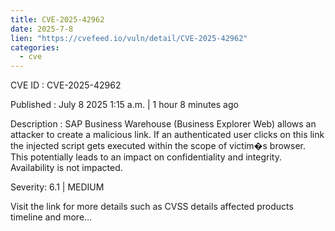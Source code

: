 ```yaml
--- 
title: CVE-2025-42962
date: 2025-7-8
lien: "https://cvefeed.io/vuln/detail/CVE-2025-42962"
categories:
  - cve
---
```


CVE ID : CVE-2025-42962

Published :  July 8
2025
1:15 a.m. | 1 hour
8 minutes ago

Description : SAP Business Warehouse (Business Explorer Web) allows an attacker to create a malicious link. If an authenticated user clicks on this link
the injected script gets executed within the scope of victim�s browser. This potentially leads to an impact on confidentiality and integrity. Availability is not impacted.

Severity: 6.1 | MEDIUM

Visit the link for more details
such as CVSS details
affected products
timeline
and more...

